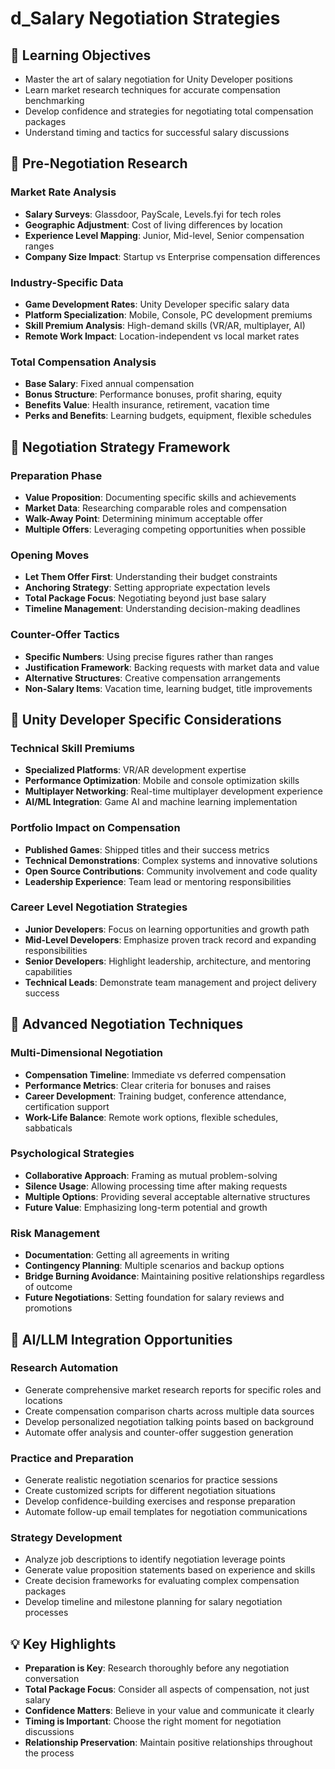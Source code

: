 # d_Salary Negotiation Strategies

## 🎯 Learning Objectives
- Master the art of salary negotiation for Unity Developer positions
- Learn market research techniques for accurate compensation benchmarking
- Develop confidence and strategies for negotiating total compensation packages
- Understand timing and tactics for successful salary discussions

## 🔧 Pre-Negotiation Research

### Market Rate Analysis
- **Salary Surveys**: Glassdoor, PayScale, Levels.fyi for tech roles
- **Geographic Adjustment**: Cost of living differences by location
- **Experience Level Mapping**: Junior, Mid-level, Senior compensation ranges
- **Company Size Impact**: Startup vs Enterprise compensation differences

### Industry-Specific Data
- **Game Development Rates**: Unity Developer specific salary data
- **Platform Specialization**: Mobile, Console, PC development premiums
- **Skill Premium Analysis**: High-demand skills (VR/AR, multiplayer, AI)
- **Remote Work Impact**: Location-independent vs local market rates

### Total Compensation Analysis
- **Base Salary**: Fixed annual compensation
- **Bonus Structure**: Performance bonuses, profit sharing, equity
- **Benefits Value**: Health insurance, retirement, vacation time
- **Perks and Benefits**: Learning budgets, equipment, flexible schedules

## 💼 Negotiation Strategy Framework

### Preparation Phase
- **Value Proposition**: Documenting specific skills and achievements
- **Market Data**: Researching comparable roles and compensation
- **Walk-Away Point**: Determining minimum acceptable offer
- **Multiple Offers**: Leveraging competing opportunities when possible

### Opening Moves
- **Let Them Offer First**: Understanding their budget constraints
- **Anchoring Strategy**: Setting appropriate expectation levels
- **Total Package Focus**: Negotiating beyond just base salary
- **Timeline Management**: Understanding decision-making deadlines

### Counter-Offer Tactics
- **Specific Numbers**: Using precise figures rather than ranges
- **Justification Framework**: Backing requests with market data and value
- **Alternative Structures**: Creative compensation arrangements
- **Non-Salary Items**: Vacation time, learning budget, title improvements

## 🎯 Unity Developer Specific Considerations

### Technical Skill Premiums
- **Specialized Platforms**: VR/AR development expertise
- **Performance Optimization**: Mobile and console optimization skills
- **Multiplayer Networking**: Real-time multiplayer development experience
- **AI/ML Integration**: Game AI and machine learning implementation

### Portfolio Impact on Compensation
- **Published Games**: Shipped titles and their success metrics
- **Technical Demonstrations**: Complex systems and innovative solutions
- **Open Source Contributions**: Community involvement and code quality
- **Leadership Experience**: Team lead or mentoring responsibilities

### Career Level Negotiation Strategies
- **Junior Developers**: Focus on learning opportunities and growth path
- **Mid-Level Developers**: Emphasize proven track record and expanding responsibilities
- **Senior Developers**: Highlight leadership, architecture, and mentoring capabilities
- **Technical Leads**: Demonstrate team management and project delivery success

## 🚀 Advanced Negotiation Techniques

### Multi-Dimensional Negotiation
- **Compensation Timeline**: Immediate vs deferred compensation
- **Performance Metrics**: Clear criteria for bonuses and raises
- **Career Development**: Training budget, conference attendance, certification support
- **Work-Life Balance**: Remote work options, flexible schedules, sabbaticals

### Psychological Strategies
- **Collaborative Approach**: Framing as mutual problem-solving
- **Silence Usage**: Allowing processing time after making requests
- **Multiple Options**: Providing several acceptable alternative structures
- **Future Value**: Emphasizing long-term potential and growth

### Risk Management
- **Documentation**: Getting all agreements in writing
- **Contingency Planning**: Multiple scenarios and backup options
- **Bridge Burning Avoidance**: Maintaining positive relationships regardless of outcome
- **Future Negotiations**: Setting foundation for salary reviews and promotions

## 🚀 AI/LLM Integration Opportunities

### Research Automation
- Generate comprehensive market research reports for specific roles and locations
- Create compensation comparison charts across multiple data sources
- Develop personalized negotiation talking points based on background
- Automate offer analysis and counter-offer suggestion generation

### Practice and Preparation
- Generate realistic negotiation scenarios for practice sessions
- Create customized scripts for different negotiation situations
- Develop confidence-building exercises and response preparation
- Automate follow-up email templates for negotiation communications

### Strategy Development
- Analyze job descriptions to identify negotiation leverage points
- Generate value proposition statements based on experience and skills
- Create decision frameworks for evaluating complex compensation packages
- Develop timeline and milestone planning for salary negotiation processes

## 💡 Key Highlights

- **Preparation is Key**: Research thoroughly before any negotiation conversation
- **Total Package Focus**: Consider all aspects of compensation, not just salary
- **Confidence Matters**: Believe in your value and communicate it clearly
- **Timing is Important**: Choose the right moment for negotiation discussions
- **Relationship Preservation**: Maintain positive relationships throughout the process